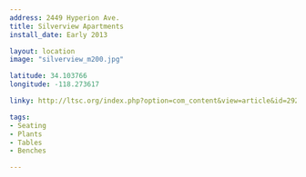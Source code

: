```yaml
---
address: 2449 Hyperion Ave.  
title: Silverview Apartments
install_date: Early 2013

layout: location
image: "silverview_m200.jpg"

latitude: 34.103766
longitude: -118.273617

linky: http://ltsc.org/index.php?option=com_content&view=article&id=292

tags:	
- Seating
- Plants
- Tables
- Benches

---
```

